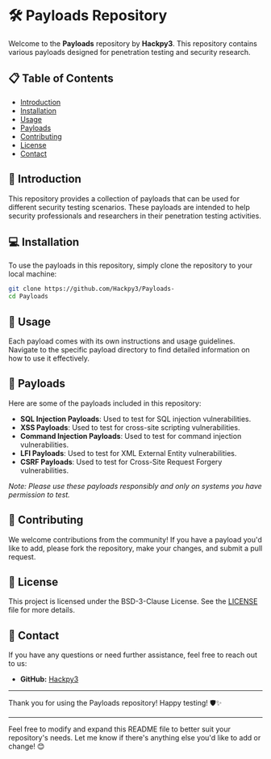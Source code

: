 # 🛠️ **Payloads Repository**

Welcome to the **Payloads** repository by **Hackpy3**. This repository contains various payloads designed for penetration testing and security research.

## 📋 **Table of Contents**
- [Introduction](#introduction)
- [Installation](#installation)
- [Usage](#usage)
- [Payloads](#payloads)
- [Contributing](#contributing)
- [License](#license)
- [Contact](#contact)

## 🌟 **Introduction**
This repository provides a collection of payloads that can be used for different security testing scenarios. These payloads are intended to help security professionals and researchers in their penetration testing activities.

## 💻 **Installation**
To use the payloads in this repository, simply clone the repository to your local machine:
```bash
git clone https://github.com/Hackpy3/Payloads-
cd Payloads
```

## 🚀 **Usage**
Each payload comes with its own instructions and usage guidelines. Navigate to the specific payload directory to find detailed information on how to use it effectively.

## 📁 **Payloads**
Here are some of the payloads included in this repository:
- **SQL Injection Payloads**: Used to test for SQL injection vulnerabilities.
- **XSS Payloads**: Used to test for cross-site scripting vulnerabilities.
- **Command Injection Payloads**: Used to test for command injection vulnerabilities.
- **LFI Payloads**: Used to test for XML External Entity vulnerabilities.
- **CSRF Payloads**: Used to test for Cross-Site Request Forgery vulnerabilities.

*Note: Please use these payloads responsibly and only on systems you have permission to test.*

## 👥 **Contributing**
We welcome contributions from the community! If you have a payload you'd like to add, please fork the repository, make your changes, and submit a pull request.

## 📄 **License**
This project is licensed under the BSD-3-Clause License. See the [LICENSE](LICENSE) file for more details.

## 📧 **Contact**
If you have any questions or need further assistance, feel free to reach out to us:
- **GitHub:** [Hackpy3](https://github.com/Hackpy3)

---

Thank you for using the Payloads repository! Happy testing! 🛡️✨

---

Feel free to modify and expand this README file to better suit your repository's needs. Let me know if there's anything else you'd like to add or change! 😊
